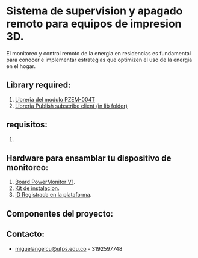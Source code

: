 ﻿Sistema de supervision y apagado remoto para equipos de impresion 3D.
==========

El monitoreo y control remoto de la energia en residencias es fundamental para conocer e implementar 
estrategias que optimizen el uso de la energia en el hogar.

Library required:
-------------------
1. [Libreria del modulo PZEM-004T](https://github.com/miguel5612/PZEM004T)
2. [Libreria Publish subscribe client (in lib folder)]()

requisitos:
--------------------
1. 

Hardware para ensamblar tu dispositivo de monitoreo:
--------------------

1. [Board PowerMonitor V1](#).
2. [Kit de instalacion](#).
3. [ID Registrada en la plataforma](#).

Componentes del proyecto:
--------------------


Contacto:
--------------------

+ miguelangelcu@ufps.edu.co - 3192597748

